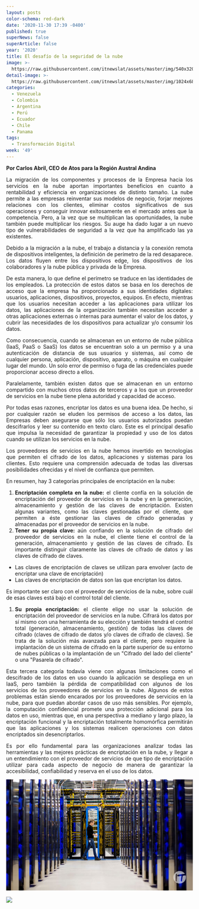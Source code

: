 ```yaml
---
layout: posts
color-schema: red-dark
date: '2020-11-30 17:39 -0400'
published: true
superNews: false
superArticle: false
year: '2020'
title: El desafío de la seguridad de la nube
image: >-
  https://raw.githubusercontent.com/itnewslat/assets/master/img/540x320/Cloud-p.jpg
detail-image: >-
  https://raw.githubusercontent.com/itnewslat/assets/master/img/1024x680/Cloud-g.jpg
categories:
  - Venezuela
  - Colombia
  - Argentina
  - Perú
  - Ecuador
  - Chile
  - Panama
tags:
  - Transformación Digital
week: '49'
---
```

<p style="text-align: justify;"><strong>Por Carlos Abril, CEO de Atos para la Región Austral Andina</strong></p>
<p style="text-align: justify;">La migración de los componentes y procesos de la Empresa hacia los servicios en la nube aportan importantes beneficios en cuanto a rentabilidad y eficiencia en organizaciones de distinto tamaño. La nube permite a las empresas reinventar sus modelos de negocio, forjar mejores relaciones con los clientes, eliminar costos significativos de sus operaciones y conseguir innovar exitosamente en el mercado antes que la competencia. Pero, a la vez que se multiplican las oportunidades, la nube también puede multiplicar los riesgos. Su auge ha dado lugar a un nuevo tipo de vulnerabilidades de seguridad a la vez que ha amplificado las ya existentes.</p>
<p style="text-align: justify;">Debido a la migración a la nube, el trabajo a distancia y la conexión remota de dispositivos inteligentes, la definición de perímetro de la red desaparece. Los datos fluyen entre los dispositivos edge, los dispositivos de los colaboradores y la nube pública y privada de la Empresa.</p>
<p style="text-align: justify;">De esta manera, lo que define el perímetro se traduce en las identidades de los empleados. La protección de estos datos se basa en los derechos de acceso que la empresa ha proporcionado a sus identidades digitales: usuarios, aplicaciones, dispositivos, proyectos, equipos. En efecto, mientras que los usuarios necesitan acceder a las aplicaciones para utilizar los datos, las aplicaciones de la organización también necesitan acceder a otras aplicaciones externas o internas para aumentar el valor de los datos, y cubrir las necesidades de los dispositivos para actualizar y/o consumir los datos.</p>
<p style="text-align: justify;">Como consecuencia, cuando se almacenan en un entorno de nube pública (IaaS, PaaS o SaaS) los datos se encuentran solo a un permiso y a una autenticación de distancia de sus usuarios y sistemas, así como de cualquier persona, aplicación, dispositivo, aparato, o máquina en cualquier lugar del mundo. Un solo error de permiso o fuga de las credenciales puede proporcionar acceso directo a ellos.</p>
<p style="text-align: justify;">Paralelamente, también existen datos que se almacenan en un entorno compartido con muchos otros datos de terceros y a los que un proveedor de servicios en la nube tiene plena autoridad y capacidad de acceso.</p>
<p style="text-align: justify;">Por todas esas razones, encriptar los datos es una buena idea. De hecho, si por cualquier razón se eluden los permisos de acceso a los datos, las Empresas deben asegurarse que sólo los usuarios autorizados puedan descifrarlos y leer su contenido en texto claro. Este es el principal desafío que impulsa la necesidad de garantizar la propiedad y uso de los datos cuando se utilizan los servicios en la nube.</p>
<p style="text-align: justify;">Los proveedores de servicios en la nube hemos invertido en tecnologías que permiten el cifrado de los datos, aplicaciones y sistemas para los clientes. Esto requiere una comprensión adecuada de todas las diversas posibilidades ofrecidas y el nivel de confianza que permiten.</p>
<p style="text-align: justify;">En resumen, hay 3 categorías principales de encriptación en la nube:</p>

<ol style="text-align: justify;">
	<li><strong>Encriptación completa en la nube:</strong> el cliente confía en la solución de encriptación del proveedor de servicios en la nube y en la generación, almacenamiento y gestión de las claves de encriptación. Existen algunas variantes, como las claves gestionadas por el cliente, que permiten a éste gestionar las claves de cifrado generadas y almacenadas por el proveedor de servicios en la nube.</li>
	<li><strong>Tener su propia clave: </strong>aún confiando en la solución de cifrado del proveedor de servicios en la nube, el cliente tiene el control de la generación, almacenamiento y gestión de las claves de cifrado. Es importante distinguir claramente las claves de cifrado de datos y las claves de cifrado de claves.</li>
</ol>
<ul style="text-align: justify;">
	<li>Las claves de encriptación de claves se utilizan para envolver (acto de encriptar una clave de encriptación)</li>
	<li>Las claves de encriptación de datos son las que encriptan los datos.</li>
</ul>
<p style="text-align: justify;">Es importante ser claro con el proveedor de servicios de la nube, sobre cuál de esas claves está bajo el control total del cliente.</p>

<ol style="text-align: justify;">
	<li><strong>Su propia encriptación:</strong> el cliente elige no usar la solución de encriptación del proveedor de servicios en la nube. Cifrará los datos por sí mismo con una herramienta de su elección y también tendrá el control total (generación, almacenamiento, gestión) de todas las claves de cifrado (claves de cifrado de datos y/o claves de cifrado de claves). Se trata de la solución más avanzada para el cliente, pero requiere la implantación de un sistema de cifrado en la parte superior de su entorno de nubes públicas o la implantación de un "Cifrado del lado del cliente" o una "Pasarela de cifrado".</li>
</ol>
<p style="text-align: justify;">Esta tercera categoría todavía viene con algunas limitaciones como el descifrado de los datos en uso cuando la aplicación se despliega en un IaaS, pero también la pérdida de compatibilidad con algunos de los servicios de los proveedores de servicios en la nube. Algunos de estos problemas están siendo encarados por los proveedores de servicios en la nube, para que puedan abordar casos de uso más sensibles. Por ejemplo, la computación confidencial promete una protección adicional para los datos en uso, mientras que, en una perspectiva a mediano y largo plazo, la encriptación funcional y la encriptación totalmente homomórfica permitirán que las aplicaciones y los sistemas realicen operaciones con datos encriptados sin desencriptarlos.</p>
<p style="text-align: justify;">Es por ello fundamental para las organizaciones analizar todas las herramientas y las mejores prácticas de encriptación en la nube, y llegar a un entendimiento con el proveedor de servicios de que tipo de encriptación utilizar para cada aspecto de negocio de manera de garantizar la accesibilidad, confiabilidad y reserva en el uso de los datos.</p>

![](https://raw.githubusercontent.com/itnewslat/assets/master/img/540x320/Cloud-p.jpg)


<img src="https://tracker.metricool.com/c3po.jpg?hash=56f88a41e39ab42c063cc51676587a04"/>